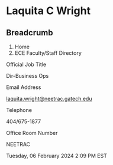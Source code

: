 #  Laquita C Wright

## Breadcrumb

  1. Home
  2. ECE Faculty/Staff Directory

Official Job Title

Dir-Business Ops

Email Address

laquita.wright@neetrac.gatech.edu

Telephone

404/675-1877

Office Room Number

NEETRAC

Tuesday, 06 February 2024 2:09 PM EST

